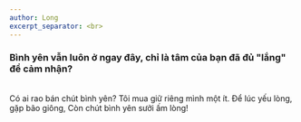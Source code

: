 ```yaml
---
author: Long
excerpt_separator: <br>
---
```


### Bình yên vẫn luôn ở ngay đây, chỉ là tâm của bạn đã đủ "lắng" để cảm nhận?
<br>
Có ai rao bán chút bình yên?  
Tôi mua giữ riêng mình một ít.  
Để lúc yếu lòng, gặp bão giông,  
Còn chút bình yên sưởi ấm lòng!  
